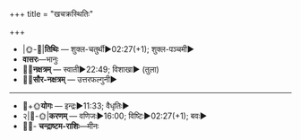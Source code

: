 +++
title = "खचक्रस्थितिः"

+++
- |🌞-🌛|**तिथिः** — शुक्ल-चतुर्थी►02:27(+1); शुक्ल-पञ्चमी►  
- **वासरः**—भानुः  
- 🌌🌛**नक्षत्रम्** — स्वाती►22:49; विशाखा► (तुला)  
- 🌌🌞**सौर-नक्षत्रम्** — उत्तरफल्गुनी►  
___________________
- 🌛+🌞**योगः** — इन्द्रः►11:33; वैधृतिः►  
- २|🌛-🌞|**करणम्** — वणिजः►16:00; विष्टिः►02:27(+1); बवः►  
- 🌌🌛- **चन्द्राष्टम-राशिः**—मीनः  

